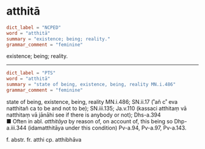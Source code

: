 # atthitā

``` toml
dict_label = "NCPED"
word = "atthitā"
summary = "existence; being; reality."
grammar_comment = "feminine"
```

existence; being; reality.

--------------------

``` toml
dict_label = "PTS"
word = "atthitā"
summary = "state of being, existence, being, reality MN.i.486"
grammar_comment = "feminine"
```

state of being, existence, being, reality MN.i.486; SN.ii.17 (˚añ c˚ eva natthitañ ca to be and not to be); SN.iii.135; Ja.v.110 (kassaci atthitaṃ vā natthitaṃ vā jānāhi see if there is anybody or not); Dhs\-a.394  
■ Often in abl. *atthitāya* by reason of, on account of, this being so Dhp\-a.iii.344 (idamatthitāya under this condition) Pv\-a.94, Pv\-a.97, Pv\-a.143.

f. abstr. fr. atthi cp. atthibhāva

